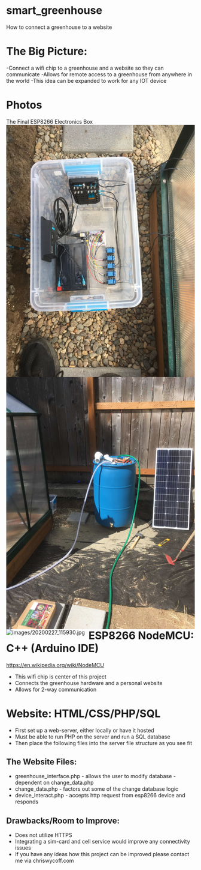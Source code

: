 # smart_greenhouse
How to connect a greenhouse to a website


# The Big Picture:
-Connect a wifi chip to a greenhouse and a website so they can communicate
-Allows for remote access to a greenhouse from anywhere in the world
-This idea can be expanded to work for any IOT device

# Photos



The Final ESP8266 Electronics Box
<img src="images/electronics_box.JPG"
     alt="images/electronics_box.JPG"
     style="float: left; margin-right: 10px;" />

<img src="images/solar.jpg"
     alt="images/solar"
     style="float: left; margin-right: 10px;" />

<img src="images/20200227_115930.jpg"
     alt="images/20200227_115930.jpg"
     style="float: left; margin-right: 10px;" />

# ESP8266 NodeMCU: C++ (Arduino IDE)

https://en.wikipedia.org/wiki/NodeMCU

* This wifi chip is center of this project
* Connects the greenhouse hardware and a personal website 
* Allows for 2-way communication

# Website: HTML/CSS/PHP/SQL
- First set up a web-server, either locally or have it hosted
- Must be able to run PHP on the server and run a SQL database
- Then place the following files into the server file structure as you see fit

## The Website Files:
* greenhouse_interface.php - allows the user to modify database - dependent on change_data.php
* change_data.php - factors out some of the change database logic
* device_interact.php - accepts http request from esp8266 device and responds


## Drawbacks/Room to Improve:
- Does not utilize HTTPS
- Integrating a sim-card and cell service would improve any connectivity issues
- If you have any ideas how this project can be improved please contact me via chriswycoff.com


